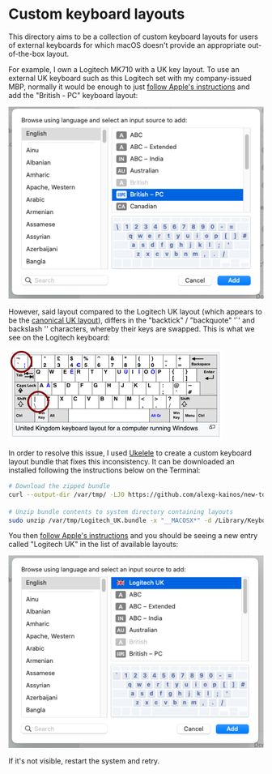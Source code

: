 # Custom keyboard layouts

This directory aims to be a collection of custom keyboard layouts for users of external keyboards for which macOS doesn't provide an appropriate 
out-of-the-box layout.

For example, I own a Logitech MK710 with a UK key layout. To use an external UK keyboard such as this Logitech set with my company-issued MBP, normally it would be enough to just [follow Apple's instructions](https://support.apple.com/en-gb/guide/mac-help/mchlp1406/mac) and add the "British - PC" keyboard layout:

![Adding the "British - PC" macOS keyboard layout](img/Logitech_UK_01.png)

However, said layout compared to the Logitech UK layout (which appears to be the [canonical UK layout](https://en.wikipedia.org/wiki/British_and_American_keyboards)), differs in the "backtick" / "backquote" '`' and backslash '\' characters, whereby their keys are swapped. This is what we see on the Logitech keyboard:

![A typical UK keyboard layout](img/Logitech_UK_02.png)

In order to resolve this issue, I used [Ukelele](https://software.sil.org/ukelele/) to create a custom keyboard layout bundle that fixes this inconsistency. It can be downloaded an installed following the instructions below on the Terminal:

```bash
# Download the zipped bundle
curl --output-dir /var/tmp/ -LJO https://github.com/alexg-kainos/new-to-mac-os/raw/master/custom_keyboard_layouts/Logitech_UK.bundle.zip

# Unzip bundle contents to system directory containing layouts
sudo unzip /var/tmp/Logitech_UK.bundle -x "__MACOSX*" -d /Library/Keyboard\ Layouts/
```

You then [follow Apple's instructions](https://support.apple.com/en-gb/guide/mac-help/mchlp1406/mac) and you should be seeing a new entry called "Logitech UK" in the list of available layouts:

![Adding the "Logitech UK" keyboard layout](img/Logitech_UK_03.png)

If it's not visible, restart the system and retry.
